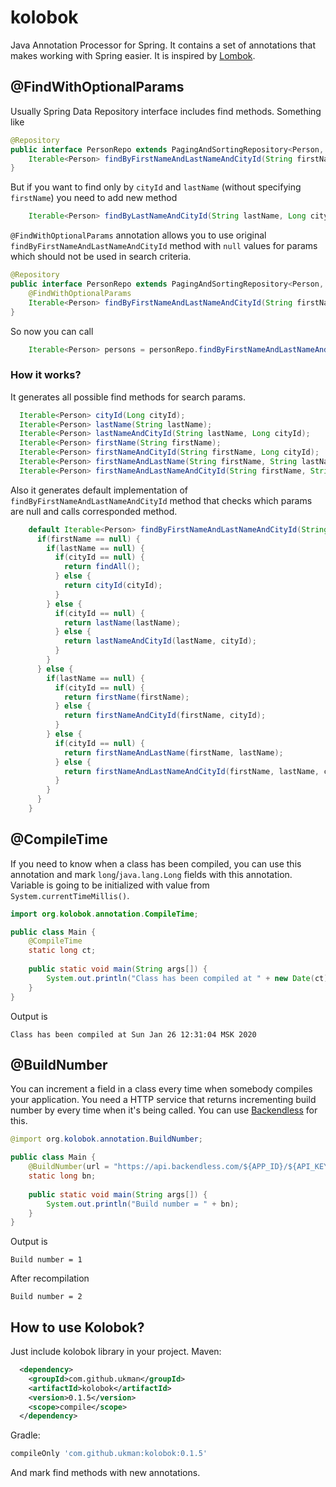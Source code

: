 # kolobok
Java Annotation Processor for Spring. It contains a set of annotations that makes working with Spring easier. It is inspired by [Lombok](https://projectlombok.org/).

## @FindWithOptionalParams
Usually Spring Data Repository interface includes find methods. Something like 
```java
@Repository
public interface PersonRepo extends PagingAndSortingRepository<Person, Long> {
    Iterable<Person> findByFirstNameAndLastNameAndCityId(String firstName, String lastName, Long cityId);
}
```
But if you want to find only by `cityId` and `lastName` (without specifying `firstName`) you need to add new method
```java
    Iterable<Person> findByLastNameAndCityId(String lastName, Long cityId);
```
`@FindWithOptionalParams` annotation allows you to use original `findByFirstNameAndLastNameAndCityId` method with `null` values for params which should not be used in search criteria.
```java
@Repository
public interface PersonRepo extends PagingAndSortingRepository<Person, Long> {
    @FindWithOptionalParams
    Iterable<Person> findByFirstNameAndLastNameAndCityId(String firstName, String lastName, Long cityId);
}
```
So now you can call 
```java
    Iterable<Person> persons = personRepo.findByFirstNameAndLastNameAndCityId(null, "Smith", 1L);
```
### How it works?
It generates all possible find methods for search params.
```java
  Iterable<Person> cityId(Long cityId);
  Iterable<Person> lastName(String lastName);
  Iterable<Person> lastNameAndCityId(String lastName, Long cityId);
  Iterable<Person> firstName(String firstName);
  Iterable<Person> firstNameAndCityId(String firstName, Long cityId);
  Iterable<Person> firstNameAndLastName(String firstName, String lastName);
  Iterable<Person> firstNameAndLastNameAndCityId(String firstName, String lastName, Long cityId);
```
Also it generates default implementation of `findByFirstNameAndLastNameAndCityId` method that checks which params are null and calls corresponded method. 
```java
    default Iterable<Person> findByFirstNameAndLastNameAndCityId(String firstName, String lastName, Long cityId) {
      if(firstName == null) {
        if(lastName == null) {
          if(cityId == null) {
            return findAll();
          } else {
            return cityId(cityId);
          }
        } else {
          if(cityId == null) {
            return lastName(lastName);
          } else {
            return lastNameAndCityId(lastName, cityId);
          }
        }
      } else {
        if(lastName == null) {
          if(cityId == null) {
            return firstName(firstName);
          } else {
            return firstNameAndCityId(firstName, cityId);
          }
        } else {
          if(cityId == null) {
            return firstNameAndLastName(firstName, lastName);
          } else {
            return firstNameAndLastNameAndCityId(firstName, lastName, cityId);
          }
        }
      }
    }
```

## @CompileTime

If you need to 
know when a class has been compiled, you can use 
this annotation and mark `long`/`java.lang.Long` fields with this annotation.
Variable is going to be initialized with value from `System.currentTimeMillis()`.

```java
import org.kolobok.annotation.CompileTime;

public class Main {
    @CompileTime
    static long ct;
    
    public static void main(String args[]) {
        System.out.println("Class has been compiled at " + new Date(ct));
    } 
}
```
Output is
```
Class has been compiled at Sun Jan 26 12:31:04 MSK 2020
```

## @BuildNumber
You can increment a field in a class every time when somebody compiles
your application. You need a HTTP service that returns incrementing
build number by every time when it's being called. You can use 
[Backendless](https://backendless.com/docs/rest/ut_increment_by_1__return_current.html)
for this.

```java
@import org.kolobok.annotation.BuildNumber;

public class Main {
    @BuildNumber(url = "https://api.backendless.com/${APP_ID}/${API_KEY}/counters/build/increment/get", method = "PUT")
    static long bn;
    
    public static void main(String args[]) {
        System.out.println("Build number = " + bn);
    } 
}
```
Output is
```
Build number = 1
```
After recompilation
```
Build number = 2
```

## How to use Kolobok?
Just include kolobok library in your project.
Maven:
```xml
  <dependency>
    <groupId>com.github.ukman</groupId>
    <artifactId>kolobok</artifactId>
    <version>0.1.5</version>
    <scope>compile</scope>  
  </dependency>
```
Gradle:
```gradle
compileOnly 'com.github.ukman:kolobok:0.1.5'
```
And mark find methods with new annotations.

